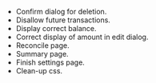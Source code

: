 - Confirm dialog for deletion.
- Disallow future transactions.
- Display correct balance.
- Correct display of amount in edit dialog.
- Reconcile page.
- Summary page.
- Finish settings page.
- Clean-up css.
